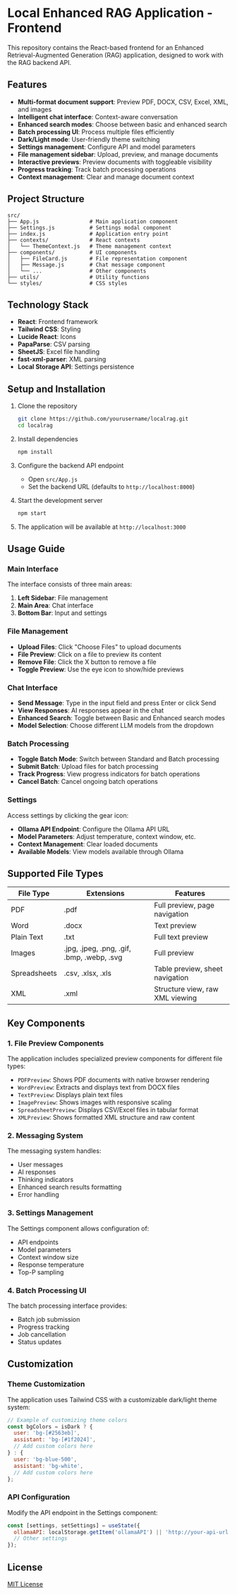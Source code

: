 # Local Enhanced RAG Application - Frontend

This repository contains the React-based frontend for an Enhanced Retrieval-Augmented Generation (RAG) application, designed to work with the RAG backend API.

## Features

- **Multi-format document support**: Preview PDF, DOCX, CSV, Excel, XML, and images
- **Intelligent chat interface**: Context-aware conversation
- **Enhanced search modes**: Choose between basic and enhanced search
- **Batch processing UI**: Process multiple files efficiently
- **Dark/Light mode**: User-friendly theme switching
- **Settings management**: Configure API and model parameters
- **File management sidebar**: Upload, preview, and manage documents
- **Interactive previews**: Preview documents with toggleable visibility
- **Progress tracking**: Track batch processing operations
- **Context management**: Clear and manage document context

## Project Structure

```
src/
├── App.js                # Main application component
├── Settings.js           # Settings modal component
├── index.js              # Application entry point
├── contexts/             # React contexts
│   └── ThemeContext.js   # Theme management context
├── components/           # UI components
│   ├── FileCard.js       # File representation component
│   ├── Message.js        # Chat message component
│   └── ...               # Other components
├── utils/                # Utility functions
└── styles/               # CSS styles
```

## Technology Stack

- **React**: Frontend framework
- **Tailwind CSS**: Styling
- **Lucide React**: Icons
- **PapaParse**: CSV parsing
- **SheetJS**: Excel file handling
- **fast-xml-parser**: XML parsing
- **Local Storage API**: Settings persistence

## Setup and Installation

1. Clone the repository
   ```bash
   git clone https://github.com/yourusername/localrag.git
   cd localrag
   ```

2. Install dependencies
   ```bash
   npm install
   ```

3. Configure the backend API endpoint
   - Open `src/App.js`
   - Set the backend URL (defaults to `http://localhost:8000`)

4. Start the development server
   ```bash
   npm start
   ```

5. The application will be available at `http://localhost:3000`

## Usage Guide

### Main Interface

The interface consists of three main areas:
1. **Left Sidebar**: File management
2. **Main Area**: Chat interface
3. **Bottom Bar**: Input and settings

### File Management

- **Upload Files**: Click "Choose Files" to upload documents
- **File Preview**: Click on a file to preview its content
- **Remove File**: Click the X button to remove a file
- **Toggle Preview**: Use the eye icon to show/hide previews

### Chat Interface

- **Send Message**: Type in the input field and press Enter or click Send
- **View Responses**: AI responses appear in the chat
- **Enhanced Search**: Toggle between Basic and Enhanced search modes
- **Model Selection**: Choose different LLM models from the dropdown

### Batch Processing

- **Toggle Batch Mode**: Switch between Standard and Batch processing
- **Submit Batch**: Upload files for batch processing
- **Track Progress**: View progress indicators for batch operations
- **Cancel Batch**: Cancel ongoing batch operations

### Settings

Access settings by clicking the gear icon:

- **Ollama API Endpoint**: Configure the Ollama API URL
- **Model Parameters**: Adjust temperature, context window, etc.
- **Context Management**: Clear loaded documents
- **Available Models**: View models available through Ollama

## Supported File Types

| File Type | Extensions | Features |
|-----------|------------|----------|
| PDF | .pdf | Full preview, page navigation |
| Word | .docx | Text preview |
| Plain Text | .txt | Full text preview |
| Images | .jpg, .jpeg, .png, .gif, .bmp, .webp, .svg | Full preview |
| Spreadsheets | .csv, .xlsx, .xls | Table preview, sheet navigation |
| XML | .xml | Structure view, raw XML viewing |

## Key Components

### 1. File Preview Components

The application includes specialized preview components for different file types:

- `PDFPreview`: Shows PDF documents with native browser rendering
- `WordPreview`: Extracts and displays text from DOCX files
- `TextPreview`: Displays plain text files
- `ImagePreview`: Shows images with responsive scaling
- `SpreadsheetPreview`: Displays CSV/Excel files in tabular format
- `XMLPreview`: Shows formatted XML structure and raw content

### 2. Messaging System

The messaging system handles:
- User messages
- AI responses
- Thinking indicators
- Enhanced search results formatting
- Error handling

### 3. Settings Management

The Settings component allows configuration of:
- API endpoints
- Model parameters
- Context window size
- Response temperature
- Top-P sampling

### 4. Batch Processing UI

The batch processing interface provides:
- Batch job submission
- Progress tracking
- Job cancellation
- Status updates

## Customization

### Theme Customization

The application uses Tailwind CSS with a customizable dark/light theme system:

```jsx
// Example of customizing theme colors
const bgColors = isDark ? {
  user: 'bg-[#2563eb]',
  assistant: 'bg-[#1f2024]',
  // Add custom colors here
} : {
  user: 'bg-blue-500',
  assistant: 'bg-white',
  // Add custom colors here
};
```

### API Configuration

Modify the API endpoint in the Settings component:

```jsx
const [settings, setSettings] = useState({
  ollamaAPI: localStorage.getItem('ollamaAPI') || 'http://your-api-url:11434',
  // Other settings
});
```

## License

[MIT License](LICENSE)